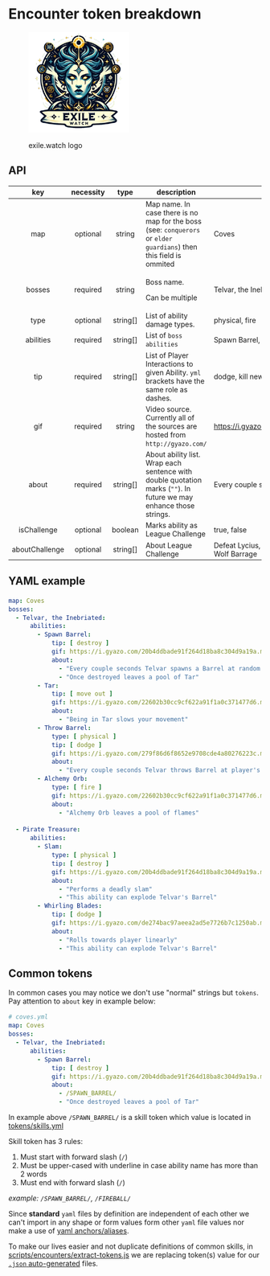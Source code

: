 # Encounter token breakdown

<figure><img src="../../../.gitbook/assets/exile.watch logo" alt="" width="200"><figcaption><p>exile.watch logo</p></figcaption></figure>

## API

<table><thead><tr><th width="169" align="center">key</th><th width="106" align="center">necessity</th><th width="105" align="center">type</th><th>description</th><th>Example</th></tr></thead><tbody><tr><td align="center">map</td><td align="center">optional</td><td align="center">string</td><td>Map name. In case there is no map for the boss (see: <code>conquerors</code> or <code>elder guardians</code>) then this field is ommited</td><td>Coves</td></tr><tr><td align="center">bosses</td><td align="center">required</td><td align="center">string</td><td><p>Boss name. </p><p>Can be multiple</p></td><td>Telvar, the Inebriated</td></tr><tr><td align="center">type</td><td align="center">optional</td><td align="center">string[]</td><td>List of ability damage types.</td><td>physical, fire</td></tr><tr><td align="center">abilities</td><td align="center">required</td><td align="center">string[]</td><td>List of <code>boss abilities</code></td><td>Spawn Barrel, Tar</td></tr><tr><td align="center">tip</td><td align="center">required</td><td align="center">string[]</td><td>List of Player Interactions to given Ability. <code>yml</code> brackets have the same role as dashes.</td><td>dodge, kill new spawns</td></tr><tr><td align="center">gif</td><td align="center">required</td><td align="center">string</td><td>Video source. Currently all of the sources are hosted from <code>http://gyazo.com/</code></td><td><a href="https://i.gyazo.com/279f86d6f8652e9708cde4a80276223c.mp4">https://i.gyazo.com/279f86d6f8652e9708cde4a80276223c.mp4</a></td></tr><tr><td align="center">about</td><td align="center">required</td><td align="center">string[]</td><td>About ability list. Wrap each sentence with double quotation marks (<code>""</code>). In future we may enhance those strings.</td><td>Every couple seconds Telvar throws Barrel at player's position</td></tr><tr><td align="center">isChallenge</td><td align="center">optional</td><td align="center">boolean</td><td>Marks ability as League Challenge</td><td>true, false</td></tr><tr><td align="center">aboutChallenge</td><td align="center">optional</td><td align="center">string[]</td><td>About League Challenge</td><td>Defeat Lycius, Midnight's Howl in Lair Map while he is channeling Wolf Barrage</td></tr></tbody></table>

## YAML example&#x20;

```yaml
map: Coves
bosses:
  - Telvar, the Inebriated:
      abilities:
        - Spawn Barrel:
            tip: [ destroy ]
            gif: https://i.gyazo.com/20b4ddbade91f264d18ba8c304d9a19a.mp4
            about:
              - "Every couple seconds Telvar spawns a Barrel at random position"
              - "Once destroyed leaves a pool of Tar"
        - Tar:
            tip: [ move out ]
            gif: https://i.gyazo.com/22602b30cc9cf622a91f1a0c371477d6.mp4
            about:
              - "Being in Tar slows your movement"
        - Throw Barrel:
            type: [ physical ]
            tip: [ dodge ]
            gif: https://i.gyazo.com/279f86d6f8652e9708cde4a80276223c.mp4
            about:
              - "Every couple seconds Telvar throws Barrel at player's position"
        - Alchemy Orb:
            type: [ fire ]
            gif: https://i.gyazo.com/22602b30cc9cf622a91f1a0c371477d6.mp4
            about:
              - "Alchemy Orb leaves a pool of flames"

  - Pirate Treasure:
      abilities:
        - Slam:
            type: [ physical ]
            tip: [ destroy ]
            gif: https://i.gyazo.com/20b4ddbade91f264d18ba8c304d9a19a.mp4
            about:
              - "Performs a deadly slam"
              - "This ability can explode Telvar's Barrel"
        - Whirling Blades:
            tip: [ dodge ]
            gif: https://i.gyazo.com/de274bac97aeea2ad5e7726b7c1250ab.mp4
            about:
              - "Rolls towards player linearly"
              - "This ability can explode Telvar's Barrel"
```

## Common tokens

In common cases you may notice we don't use "normal" strings but `tokens`. Pay attention to `about` key in example below:

```yaml
# coves.yml
map: Coves
bosses:
  - Telvar, the Inebriated:
      abilities:
        - Spawn Barrel:
            tip: [ destroy ]
            gif: https://i.gyazo.com/20b4ddbade91f264d18ba8c304d9a19a.mp4
            about:
              - /SPAWN_BARREL/
              - "Once destroyed leaves a pool of Tar"
```

In example above `/SPAWN_BARREL/` is a skill token which value is located in [tokens/skills.yml](https://github.com/sbsrnt/poe-watch/tree/main/tokens/skills.yml)

Skill token has 3 rules:

1. Must start with forward slash (`/`)
2. Must be upper-cased with underline in case ability name has more than 2 words
3. Must end with forward slash (`/`)

_example: `/SPAWN_BARREL/`, `/FIREBALL/`_

Since **standard** `yaml` files by definition are independent of each other we can't import in any shape or form values form other `yaml` file values nor make a use of [yaml anchors/aliases](https://support.atlassian.com/bitbucket-cloud/docs/yaml-anchors/).

To make our lives easier and not duplicate definitions of common skills, in [scripts/encounters/extract-tokens.js](https://github.com/sbsrnt/poe-watch/tree/main/scripts/encounters/extract-tokens.js#L26-L36) we are replacing token(s) value for our [`.json` auto-generated](https://github.com/sbsrnt/poe-watch/tree/main/extracted-data/encounters) files.
